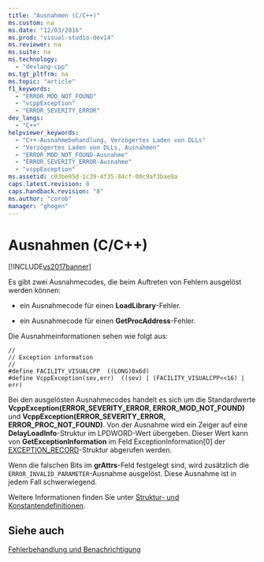 ```yaml
---
title: "Ausnahmen (C/C++)"
ms.custom: na
ms.date: "12/03/2016"
ms.prod: "visual-studio-dev14"
ms.reviewer: na
ms.suite: na
ms.technology: 
  - "devlang-cpp"
ms.tgt_pltfrm: na
ms.topic: "article"
f1_keywords: 
  - "ERROR_MOD_NOT_FOUND"
  - "vcppException"
  - "ERROR_SEVERITY_ERROR"
dev_langs: 
  - "C++"
helpviewer_keywords: 
  - "C++-Ausnahmebehandlung, Verzögertes Laden von DLLs"
  - "Verzögertes Laden von DLLs, Ausnahmen"
  - "ERROR_MOD_NOT_FOUND-Ausnahme"
  - "ERROR_SEVERITY_ERROR-Ausnahme"
  - "vcppException"
ms.assetid: c03be05d-1c39-4f35-84cf-00c9af3bae9a
caps.latest.revision: 8
caps.handback.revision: "8"
ms.author: "corob"
manager: "ghogen"
---
```

# Ausnahmen (C/C++)
[!INCLUDE[vs2017banner](../../assembler/inline/includes/vs2017banner.md)]

Es gibt zwei Ausnahmecodes, die beim Auftreten von Fehlern ausgelöst werden können:  
  
-   ein Ausnahmecode für einen **LoadLibrary**\-Fehler.  
  
-   ein Ausnahmecode für einen **GetProcAddress**\-Fehler.  
  
 Die Ausnahmeinformationen sehen wie folgt aus:  
  
```  
//  
// Exception information  
//  
#define FACILITY_VISUALCPP  ((LONG)0x6d)  
#define VcppException(sev,err)  ((sev) | (FACILITY_VISUALCPP<<16) | err)  
```  
  
 Bei den ausgelösten Ausnahmecodes handelt es sich um die Standardwerte **VcppException\(ERROR\_SEVERITY\_ERROR, ERROR\_MOD\_NOT\_FOUND\)** und **VcppException\(ERROR\_SEVERITY\_ERROR, ERROR\_PROC\_NOT\_FOUND\)**.  Von der Ausnahme wird ein Zeiger auf eine **DelayLoadInfo**\-Struktur im LPDWORD\-Wert übergeben. Dieser Wert kann von **GetExceptionInformation** im Feld ExceptionInformation\[0\] der [EXCEPTION\_RECORD](http://msdn.microsoft.com/library/windows/desktop/aa363082)\-Struktur abgerufen werden.  
  
 Wenn die falschen Bits im **grAttrs**\-Feld festgelegt sind, wird zusätzlich die `ERROR_INVALID_PARAMETER`\-Ausnahme ausgelöst.  Diese Ausnahme ist in jedem Fall schwerwiegend.  
  
 Weitere Informationen finden Sie unter [Struktur\- und Konstantendefinitionen](../../build/reference/structure-and-constant-definitions.md).  
  
## Siehe auch  
 [Fehlerbehandlung und Benachrichtigung](../../build/reference/error-handling-and-notification.md)